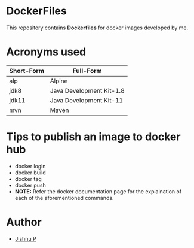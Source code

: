 # DockerFiles
This repository contains **Dockerfiles** for docker images developed by me.

# Acronyms used
| Short-Form	| Full-Form 	|
|---	|---	|
| alp 	|  Alpine	|
| jdk8 	|  Java Development Kit-1.8	|
| jdk11 	|  Java Development Kit-11	|
| mvn 	|  Maven	|

# Tips to publish an image to docker hub
- docker login
- docker build
- docker tag
- docker push
- **NOTE:** Refer the docker documentation page for the explaination of each of the aforementioned commands.
# Author
- [Jishnu P](https://jishnujayakumar.github.io)
